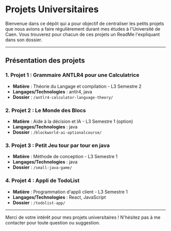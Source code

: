 # Projets Universitaires

Bienvenue dans ce dépôt qui a pour objectif de centraliser les petits projets que nous avions a faire régulièrement durant mes études à l'Université de Caen. Vous trouverez pour chacun de ces projets un ReadMe l'expliquant dans son dossier.

---

## Présentation des projets

### 1. **Projet 1 : Grammaire ANTLR4 pour une Calculatrice**
- **Matière** : Théorie du Langage et compilation - L3 Semestre 2
- **Langages/Technologies** : antlr4, java
- **Dossier** : `/antlr4-calculator-language-theory/`

### 2. **Projet 2 : Le Monde des Blocs**
- **Matière** : Aide à la décision et IA - L3 Semestre 1 (option)
- **Langages/Technologies** : java
- **Dossier** : `/blockworld-ai-optionalcourse/`

### 3. **Projet 3 : Petit Jeu tour par tour en java**
- **Matière** : Méthode de conception - L3 Semestre 1
- **Langages/Technologies** : java
- **Dossier** : `/small-java-game/`

### 4. **Projet 4 : Appli de TodoList**
- **Matière** : Programmation d'appli client - L3 Semestre 1
- **Langages/Technologies** : React, JavaScript
- **Dossier** : `/todolist-app/`

---

Merci de votre intérêt pour mes projets universitaires ! N'hésitez pas à me contacter pour toute question ou suggestion.
